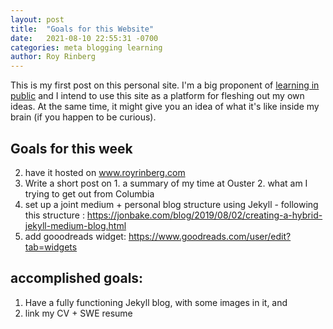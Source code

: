 ```yaml
---
layout: post
title:  "Goals for this Website"
date:   2021-08-10 22:55:31 -0700
categories: meta blogging learning
author: Roy Rinberg
---
```


This is my first post on this personal site. I'm a big proponent of [learning in public] and I intend to use this site as a platform for fleshing out my own ideas. At the same time, it might give you an idea of what it's like inside my brain (if you happen to be curious).
## Goals for this week

2. have it hosted on www.royrinberg.com
2. Write a short post on 1. a summary of my time at Ouster 2. what am I trying to get out from Columbia
3. set up a joint medium + personal blog structure using Jekyll - following this structure : https://jonbake.com/blog/2019/08/02/creating-a-hybrid-jekyll-medium-blog.html
5. add gooodreads widget: https://www.goodreads.com/user/edit?tab=widgets


## accomplished goals:
1. Have a fully functioning Jekyll blog, with some images in it, and
4. link my CV + SWE resume 
 
[learning in public]:  https://www.swyx.io/learn-in-public/ 
